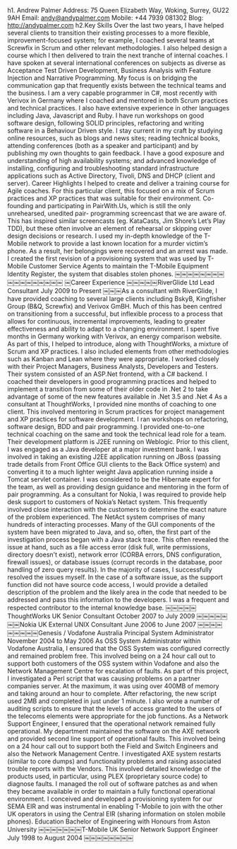 h1. Andrew Palmer
Address: 75 Queen Elizabeth Way, Woking, Surrey, GU22 9AH Email: andy@andypalmer.com Mobile: +44 7939 081302 Blog: http://andypalmer.com
h2.Key Skills
Over the last two years, I have helped several clients to transition their existing processes to a more flexible, improvement-focused system; for example, I coached several teams at Screwfix in Scrum and other relevant methodologies. I also helped design a course which I then delivered to train the next tranche of internal coaches.
I have spoken at several international conferences on subjects as diverse as Acceptance Test Driven Development, Business Analysis with Feature Injection and Narrative Programming. My focus is on bridging the communication gap that frequently exists between the technical teams and the business.
I am a very capable programmer in C#, most recently with Verivox in Germany where I coached and mentored in both Scrum practices and technical practices. I also have extensive experience in other languages including Java, Javascript and Ruby. I have run workshops on good software design, following SOLID principles, refactoring and writing software in a Behaviour Driven style.
I stay current in my craft by studying online resources, such as blogs and news sites; reading technical books, attending conferences (both as a speaker and participant) and by publishing my own thoughts to gain feedback.
I have a good exposure and understanding of high availability systems; and advanced knowledge of installing, configuring and troubleshooting standard infrastructure applications such as Active Directory, Tivoli, DNS and DHCP (client and server).
Career Highlights
I helped to create and deliver a training course for Agile coaches. For this particular client, this focused on a mix of Scrum practices and XP practices that was suitable for their environment. Co-founding and participating in PairWith.Us, which is still the only unrehearsed, unedited pair- programming screencast that we are aware of. This has inspired similar screencasts (eg. KataCasts, Jim Shore’s Let’s Play TDD), but these often involve an element of rehearsal or skipping over design decisions or research.
I used my in-depth knowledge of the T-Mobile network to provide a last known location for a murder victim’s phone. As a result, her belongings were recovered and an arrest was made.
I created the first revision of a provisioning system that was used by T-Mobile Customer Service Agents to maintain the T-Mobile Equipment Identity Register, the system that disables stolen phones.
￼￼￼￼￼￼￼￼￼￼￼￼￼￼￼￼￼
￼Career Experience
￼￼￼￼￼RiverGlide Ltd
Lead Consultant
July 2009 to Present
￼￼￼As a consultant with RiverGlide, I have provided coaching to several large clients including BskyB, Kingfisher Group (B&Q, Screwfix) and Verivox GmBH.
Much of this has been centred on transitioning from a successful, but inflexible process to a process that allows for continuous, incremental improvements, leading to greater effectiveness and ability to adapt to a changing environment.
I spent five months in Germany working with Verivox, an energy comparison website. As part of this, I helped to introduce, along with ThoughtWorks, a mixture of Scrum and XP practices. I also included elements from other methodologies such as Kanban and Lean where they were appropriate. I worked closely with their Project Managers, Business Analysts, Developers and Testers. Their system consisted of an ASP.Net frontend, with a C# backend. I coached their developers in good programming practices and helped to implement a transition from some of their older code in .Net 2 to take advantage of some of the new features available in .Net 3.5 and .Net 4
As a consultant at ThoughtWorks, I provided nine months of coaching to one client. This involved mentoring in Scrum practices for project management and XP practices for software development.
I ran workshops on refactoring, software design, BDD and pair programming. I provided one-to-one technical coaching on the same and took the technical lead role for a team. Their development platform is J2EE running on Weblogic.
Prior to this client, I was engaged as a Java developer at a major investment bank. I was involved in taking an existing J2EE application running on JBoss (passing trade details from Front Office GUI clients to the Back Office system) and converting it to a much lighter weight Java application running inside a Tomcat servlet container. I was considered to be the Hibernate expert for the team, as well as providing design guidance and mentoring in the form of pair programming.
As a consultant for Nokia, I was required to provide help desk support to customers of Nokia’s Netact system.
This frequently involved close interaction with the customers to determine the exact nature of the problem experienced.
The NetAct system comprises of many hundreds of interacting processes.
Many of the GUI components of the system have been migrated to Java, and so, often, the first part of the investigation process began with a Java stack trace. This often revealed the issue at hand, such as a file access error (disk full, write permissions, directory doesn't exist), network error (CORBA errors, DNS configuration, firewall issues), or database issues (corrupt records in the database, poor handling of zero query results).
In the majority of cases, I successfully resolved the issues myself. In the case of a software issue, as the support function did not have source code access, I would provide a detailed description of the problem and the likely area in the code that needed to be addressed and pass this information to the developers.
I was a frequent and respected contributor to the internal knowledge base.
￼￼￼￼￼ThoughtWorks UK
Senior Consultant
October 2007 to July 2009
￼￼￼￼￼￼￼Nokia UK
External UNIX Consultant
June 2006 to June 2007
￼￼￼￼
￼￼￼￼￼Genesis / Vodafone Australia
Principal System Administrator
November 2004 to May 2006
As OSS System Administrator within Vodafone Australia, I ensured that the OSS System was configured correctly and remained problem free.
This involved being on a 24 hour call out to support both customers of the OSS system within Vodafone and also the Network Management Centre for escalation of faults.
As part of this project, I investigated a Perl script that was causing problems on a partner companies server. At the maximum, it was using over 400MB of memory and taking around an hour to complete. After refactoring, the new script used 2MB and completed in just under 1 minute.
I also wrote a number of auditing scripts to ensure that the levels of access granted to the users of the telecoms elements were appropriate for the job functions.
As a Network Support Engineer, I ensured that the operational network remained fully operational. My department maintained the software on the AXE network and provided second line support of operational faults.
This involved being on a 24 hour call out to support both the Field and Switch Engineers and also the Network Management Centre.
I investigated AXE system restarts (similar to core dumps) and functionality problems and raising associated trouble reports with the Vendors. This involved detailed knowledge of the products used, in particular, using PLEX (proprietary source code) to diagnose faults.
I managed the roll out of software patches as and when they became available in order to maintain a fully functional operational environment.
I conceived and developed a provisioning system for our SEMA EIR and was instrumental in enabling T-Mobile to join with the other UK operators in using the Central EIR (sharing information on stolen mobile phones).
Education
Bachelor of Engineering with Honours from Aston University
￼￼￼￼￼￼￼T-Mobile UK
Senior Network Support Engineer
July 1998 to August 2004
￼￼￼￼￼￼￼￼
